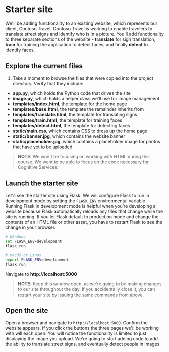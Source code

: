 # Starter site

We'll be adding functionality to an existing website, which represents our client, Contoso Travel. Contoso Travel is working to enable travelers to translate street signs and identify who is in a picture. You'll add functionality to three separate sections of the website - **translate** for sign translation, **train** for training the application to detect faces, and finally **detect** to identify faces.

## Explore the current files

1. Take a moment to browse the files that were copied into the project directory. Verify that they include:

- **app.py**, which holds the Python code that drives the site
- **image.py**, which holds a helper class we'll use for image management
- **templates/index.html**, the template for the home page
- **templates/base.html**, the template the remainder inherits from
- **templates/translate.html**, the template for translating signs
- **templates/train.html**, the template for training faces
- **templates/detect.html**, the template for detecting faces
- **static/main.css**, which contains CSS to dress up the home page
- **static/banner.jpg**, which contains the website banner
- **static/placeholder.jpg**, which contains a placeholder image for photos that have yet to be uploaded

> **NOTE:** We won't be focusing on working with HTML during this course. We want to be able to focus on the code necessary for Cognitive Services.

## Launch the starter site

Let's see the starter site using Flask. We will configure Flask to run in development mode by setting the `FLASK_ENV` environmental variable. Running Flask in development mode is helpful when you’re developing a website because Flask automatically reloads any files that change while the site is running. If you let Flask default to production mode and change the contents of an HTML file or other asset, you have to restart Flask to see the change in your browser.

``` bash
# Windows
set FLASK_ENV=development
flask run

# macOS or Linux
export FLASK_ENV=development
flask run
```

Navigate to **http://localhost:5000**

> **NOTE:** Keep this window open, as we're going to be making changes to our site throughout the day. If you accidentally close it, you can restart your site by issuing the same commands from above.

## Open the site

Open a browser and navigate to `http://localhost:5000`. Confirm the website appears. If you click the buttons the three pages we'll be working with will each open. You will notice the functionality is limited to just displaying the image you upload. We're going to start adding code to add the ability to translate street signs, and eventually detect people in images.
